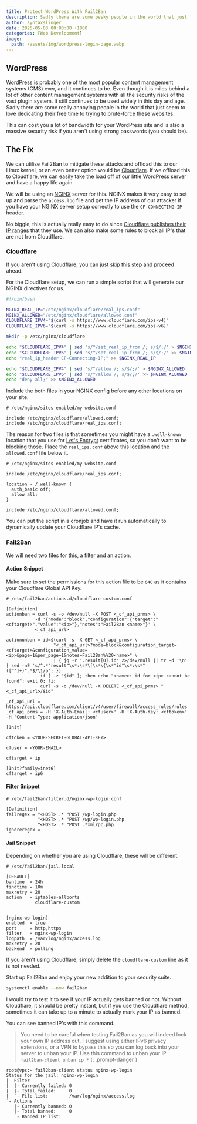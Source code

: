 ```yaml
---
title: Protect WordPress With Fail2Ban
description: Sadly there are some pesky people in the world that just love brute forcing WordPress login pages. Let's fix that.
author: syntaxslinger
date: 2025-05-03 00:00:00 +1000
categories: [Web Development]
image:
  path: /assets/img/wordpress-login-page.webp
---
```


## WordPress

[WordPress](https://wordpress.org) is probably one of the most popular content management systems (CMS) ever, and it continues to be. Even though it is miles behind a lot of other content management systems with all the security risks of the vast plugin system. It still continues to be used widely in this day and age. Sadly there are some really annoying people in the world that just seem to love dedicating their free time to trying to brute-force these websites. 

This can cost you a lot of bandwidth for your WordPress site and is also a massive security risk if you aren't using strong passwords (you should be).

## The Fix

We can utilise Fail2Ban to mitigate these attacks and offload this to our Linux kernel, or an even better option would be [Cloudflare](https://github.com/fail2ban/fail2ban). If we offload this to Cloudflare, we can easily take the load off of our little WordPress server and have a happy life again.

We will be using an [NGINX](https://nginx.org/) server for this. NGINX makes it very easy to set up and parse the `access.log` file and get the IP address of our attacker if you have your NGINX server setup correctly to use the `CF-CONNECTING-IP` header.

No biggie, this is actually really easy to do since [Cloudflare publishes their IP ranges](https://www.cloudflare.com/ips/) that they use. We can also make some rules to block all IP's that are not from Cloudflare. 


### Cloudflare

If you aren't using Cloudflare, you can just [skip this step](#fail2ban) and proceed ahead. 

For the Cloudflare setup, we can run a simple script that will generate our NGINX directives for us.

```bash
#!/bin/bash

NGINX_REAL_IP="/etc/nginx/cloudflare/real_ips.conf"
NGINX_ALLOWED="/etc/nginx/cloudflare/allowed.conf"
CLOUDFLARE_IPV4="$(curl -s https://www.cloudflare.com/ips-v4)"
CLOUDFLARE_IPV6="$(curl -s https://www.cloudflare.com/ips-v6)"

mkdir -p /etc/nginx/cloudflare

echo "$CLOUDFLARE_IPV4" | sed 's/^/set_real_ip_from /; s/$/;/' > $NGINX_REAL_IP
echo "$CLOUDFLARE_IPV6" | sed 's/^/set_real_ip_from /; s/$/;/' >> $NGINX_REAL_IP
echo "real_ip_header CF-Connecting-IP;" >> $NGINX_REAL_IP

echo "$CLOUDFLARE_IPV4" | sed 's/^/allow /; s/$/;/' > $NGINX_ALLOWED
echo "$CLOUDFLARE_IPV6" | sed 's/^/allow /; s/$/;/' >> $NGINX_ALLOWED
echo "deny all;" >> $NGINX_ALLOWED

```

Include the both files in your NGINX config before any other locations on your site.

```nginx
# /etc/nginx/sites-enabled/my-website.conf

include /etc/nginx/cloudflare/allowed.conf;
include /etc/nginx/cloudflare/real_ips.conf;
```

The reason for two files is that sometimes you might have a `.well-known` location that you use for [Let's Encrypt](https://letsencrypt.org/) certificates, so you don't want to be blocking those. Place the `real_ips.conf` above this location and the `allowed.conf` file below it.

```nginx
# /etc/nginx/sites-enabled/my-website.conf

include /etc/nginx/cloudflare/real_ips.conf;

location ~ /.well-known {
  auth_basic off;
  allow all;
}

include /etc/nginx/cloudflare/allowed.conf;
```

You can put the script in a cronjob and have it run automatically to dynamically update your Cloudflare IP's cache.

### Fail2Ban

We will need two files for this, a filter and an action.

#### Action Snippet

Make sure to set the permissions for this action file to be `640` as it contains your Cloudflare Global API Key.

```
# /etc/fail2ban/actions.d/cloudflare-custom.conf

[Definition]
actionban = curl -s -o /dev/null -X POST <_cf_api_prms> \  
           -d '{"mode":"block","configuration":{"target":"<cftarget>","value":"<ip>"},"notes":"Fail2Ban <name>"}' \  
           <_cf_api_url>  
  
actionunban = id=$(curl -s -X GET <_cf_api_prms> \  
                  "<_cf_api_url>?mode=block&configuration_target=<cftarget>&configuration_value=<ip>&page=1&per_page=1&notes=Fail2Ban%%20<name>" \  
                  | { jq -r '.result[0].id' 2>/dev/null || tr -d '\n' | sed -nE 's/^.*"result"\s*:\s*\[\s*\{\s*"id"\s*:\s*"([^"]+)".*$/\1/p'; })  
             if [ -z "$id" ]; then echo "<name>: id for <ip> cannot be found"; exit 0; fi;  
             curl -s -o /dev/null -X DELETE <_cf_api_prms> "<_cf_api_url>/$id"  
  
_cf_api_url = https://api.cloudflare.com/client/v4/user/firewall/access_rules/rules  
_cf_api_prms = -H 'X-Auth-Email: <cfuser>' -H 'X-Auth-Key: <cftoken>' -H 'Content-Type: application/json'  
  
[Init]  
  
cftoken = <YOUR-SECRET-GLOBAL-API-KEY>
  
cfuser = <YOUR-EMAIL>
  
cftarget = ip  
  
[Init?family=inet6]  
cftarget = ip6
```


#### Filter Snippet

```
# /etc/fail2ban/filter.d/nginx-wp-login.conf

[Definition]
failregex = ^<HOST> .* "POST /wp-login.php
            ^<HOST> .* "POST /wp/wp-login.php
            ^<HOST> .* "POST .*xmlrpc.php
ignoreregex =
```

#### Jail Snippet

Depending on whether you are using Cloudflare, these will be different.

```
# /etc/fail2ban/jail.local

[DEFAULT]  
bantime  = 24h  
findtime = 10m  
maxretry = 20  
action   = iptables-allports  
           cloudflare-custom


[nginx-wp-login]  
enabled  = true  
port     = http,https  
filter   = nginx-wp-login  
logpath  = /var/log/nginx/access.log  
maxretry = 20
backend  = polling
```

If you aren't using Cloudflare, simply delete the `cloudflare-custom` line as it is not needed.

Start up Fail2Ban and enjoy your new addition to your security suite.

```bash
systemctl enable --now fail2ban
```

I would try to test it to see if your IP actually gets banned or not. Without Cloudflare, it should be pretty instant, but if you use the Cloudflare method, sometimes it can take up to a minute to actually mark your IP as banned.

You can see banned IP's with this command.

> You need to be careful when testing Fail2Ban as you will indeed lock your own IP address out. I suggest using either IPv6 privacy extensions, or a VPN to bypass this so you can log back into your server to unban your IP. Use this command to unban your IP `fail2ban-client unban ip *`
{: .prompt-danger }

```shell
root@vps:~ fail2ban-client status nginx-wp-login
Status for the jail: nginx-wp-login
|- Filter
|  |- Currently failed: 0
|  |- Total failed:     0
|  `- File list:        /var/log/nginx/access.log
`- Actions
   |- Currently banned: 0
   |- Total banned:     0
   `- Banned IP list:   
```